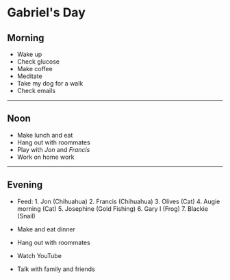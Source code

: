 # Gabriel's Day

## Morning

- Wake up
- Check glucose
- Make coffee
- Meditate
- Take my dog for a walk
- Check emails

---

## Noon

- Make lunch and eat
- Hang out with roommates
- Play with *Jon* and *Francis*
- Work on home work

___


## Evening

- Feed:
      1. Jon (Chihuahua)
      2. Francis (Chihuahua)
      3. Olives (Cat)
      4. Augie morning (Cat)
      5. Josephine (Gold Fishing)
      6. Gary I (Frog)
      7. Blackie (Snail)
 
- Make and eat dinner
- Hang out with roommates
- Watch YouTube
- Talk with family and friends
